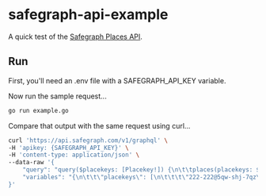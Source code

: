 # safegraph-api-example

A quick test of the [Safegraph Places API](https://docs.safegraph.com/reference).

## Run

First, you'll need an .env file with a SAFEGRAPH_API_KEY variable.

Now run the sample request...

```bash
go run example.go

```

Compare that output with the same request using curl...

```bash
curl 'https://api.safegraph.com/v1/graphql' \
-H 'apikey: {SAFEGRAPH_API_KEY}' \
-H 'content-type: application/json' \
--data-raw '{
	"query": "query($placekeys: [Placekey!]) {\n\t\tplaces(placekeys: $placekeys) {\n\t\t\tplacekey\n\t\t\tsafegraph_core {\n\t\t\t\tlocation_name\n\t\t\t\ttop_category\n\t\t\t\tstreet_address\n\t\t\t\tcity\n\t\t\t\tregion\n\t\t\t\tlatitude\n\t\t\t\tlongitude\n\t\t\t}\n\t\t}\n\t}",
	"variables": "{\n\t\t\"placekeys\": [\n\t\t\t\"222-222@5qw-shj-7qz\",\n\t\t\t\"222-222@5s6-pyc-7qz\",\n\t\t\t\"zzw-222@5vg-3tv-7qz\",\n\t\t\t\"22s-223@63j-4f8-7qz\",\n\t\t\t\"228-222@5sb-cyn-7qz\"\n\t\t]\n\t}"
}' 
```
